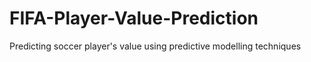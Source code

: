 # FIFA-Player-Value-Prediction
Predicting soccer player's value using predictive modelling techniques
